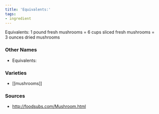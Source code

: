 ```yaml
---
title: 'Equivalents:'
tags:
- ingredient
---
```

Equivalents: 1 pound fresh mushrooms = 6 cups sliced fresh mushrooms = 3 ounces dried mushrooms

### Other Names

* Equivalents:

### Varieties

* [[mushrooms]]

### Sources
* http://foodsubs.com/Mushroom.html
